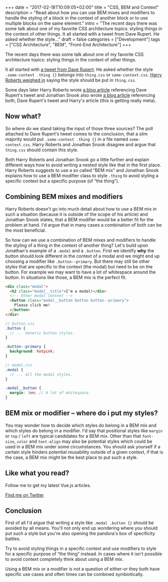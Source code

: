 +++
date = "2017-02-18T10:09:05+02:00"
title = "CSS, BEM and Context"
description = "Read about how you can use BEM mixes and modifiers to handle the styling of a block in the context of another block or to use multiple blocks on the same element."
intro = "The recent days there was some talk about one of my favorite CSS architecture topics: styling things in the context of other things. It all started with a tweet from Dave Rupert. He asked whether the style..."
draft = false
categories = ["Development"]
tags = ["CSS Architecture", "BEM", "Front-End Architecture"]
+++

The recent days there was some talk about one of my favorite CSS architecture topics: styling things in the context of other things.

It all started with [a tweet from Dave Rupert](https://twitter.com/davatron5000/status/829091851651149824). He asked whether the style `.some-context .thing {}` belongs into `thing.css` or `some-context.css`. [Harry Roberts weighed in](https://twitter.com/csswizardry/status/829124651288780801) saying the style should be put in `thing.css`.

Some days later Harry Roberts wrote [a blog article](https://csswizardry.com/2017/02/code-smells-in-css-revisited#a-class-appearing-in-another-components-file) referencing Dave Rupert's tweet and Jonathan Snook also wrote [a blog article](https://snook.ca/archives/html_and_css/coding-css-for-context) referencing both, Dave Rupert's tweet and Harry's article (this is getting really meta).

## Now what?
So where do we stand taking the input of those three sources? The poll attached to Dave Rupert's tweet comes to the conclusion, that a slim majority would put `.some-context .thing {}` in a file named `some-context.css`. Harry Roberts and Jonathan Snook disagree and argue that `thing.css` should contain this style.

Both Harry Roberts and Jonathan Snook go a little further and explain different ways how to avoid writing a nested style like that in the first place. Harry Roberts suggests to use a so called “BEM mix” and Jonathan Snook explains how to use a BEM modifier class to style `.thing` to avoid styling a specific context but a specific purpose (of “the thing”).

## Combining BEM mixes and modifiers
Harry Roberts doesn't go into much detail about how to use a BEM mix in such a situation (because it is outside of the scope of his article) and Jonathan Snook states, that a BEM modifier would be a better fit for the problem at hand. I'd argue that in many cases a combination of both can be the most beneficial.

So how can we use a combination of BEM mixes and modifiers to handle the styling of a thing in the context of another thing? Let's build upon Jonathan's example of a `.modal` and a `.button`. First we identify **why** the button should look different in the context of a modal and we might end up choosing a modifier like `.button--primary`. But there may still be other styles that are specific to the context (the modal) but need to be on the button. For example we may want to have a lot of whitespace around the button. In situations like those, a BEM mix is the perfect fit.

```html
<div class="modal">
  <h2 class="modal__title">I'm a modal!</div>
  <!-- Other modal content -->
  <button class="modal__button button button--primary">
    Please click me!
  </button>
</div>
```

```scss
// button.css
.button {
  // ... Generic button styles.
}

.button--primary {
  background: hotpink;
}
```

```scss
// modal.css
.modal {
  // ... All the modal styles.
}

.modal__button {
  margin: 3em; // A lot of whitespace.
}
```

## BEM mix or modifier – where do i put my styles?
You may wonder how to decide which styles do belong in a BEM mix and which styles do belong in a modifier. I'd say that positional styles like `margin` or `top` / `left` are typical candidates for a BEM mix. Other than that `font-size`, `color` and `text-align` may also be potential styles which could be used in a BEM mix under some circumstances. You should ask yourself if a certain style hinders potential reusability outside of a given context, if that is the case, a BEM mix might be the best place to put such a style.

<div class="c-content__broad">
  <div class="c-twitter-teaser">
    <div class="c-twitter-teaser__content">
      <h2 class="c-twitter-teaser__headline">Like what you read?</h2>
      <p class="c-twitter-teaser__body">
        Follow me to get my latest Vue.js articles.
      </p>
      <a class="c-button c-button--outline c-twitter-teaser__button" rel="nofollow" href="https://twitter.com/maoberlehner" data-event-category="link" data-event-action="click: contact" data-event-label="Twitter (article content)">
        Find me on Twitter
      </a>
    </div>
  </div>
</div>

## Conclusion
First of all I'd argue that writing a style like `.modal .button {}` should be avoided by all means. You'll not only end up wondering where you should put such a style but you're also opening the pandora's box of specificity battles.

Try to avoid styling things in a specific context and use modifiers to style for a specific purpose of “the thing” instead. In cases where it isn't possible to avoid context completely think about using a BEM mix.

Using a BEM mix or a modifier is not a question of either-or they both have specific use cases and often times can be combined symbiotically.
